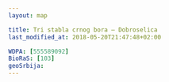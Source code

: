 ```yaml
---
layout: map

title: Tri stabla crnog bora – Dobroselica
last_modified_at: 2018-05-20T21:47:48+02:00

WDPA: [555589092]
BioRaS: [103]
geoSrbija:
---
```

